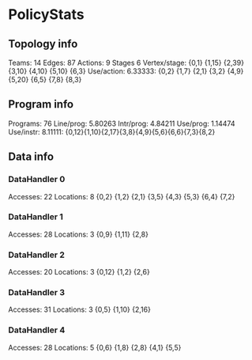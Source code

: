 # PolicyStats
## Topology info
Teams:		14
Edges:		87
Actions:	9
Stages		6
Vertex/stage:	{0,1} {1,15} {2,39} {3,10} {4,10} {5,10} {6,3} 
Use/action:	6.33333: {0,2} {1,7} {2,1} {3,2} {4,9} {5,20} {6,5} {7,8} {8,3} 

## Program info
Programs:	76
Line/prog:	5.80263
Intr/prog:	4.84211
Use/prog:	1.14474
Use/instr:	8.11111: {0,12}{1,10}{2,17}{3,8}{4,9}{5,6}{6,6}{7,3}{8,2}

## Data info

### DataHandler 0
Accesses:	22
Locations:	8
{0,2} {1,2} {2,1} {3,5} {4,3} {5,3} {6,4} {7,2} 

### DataHandler 1
Accesses:	28
Locations:	3
{0,9} {1,11} {2,8} 

### DataHandler 2
Accesses:	20
Locations:	3
{0,12} {1,2} {2,6} 

### DataHandler 3
Accesses:	31
Locations:	3
{0,5} {1,10} {2,16} 

### DataHandler 4
Accesses:	28
Locations:	5
{0,6} {1,8} {2,8} {4,1} {5,5} 